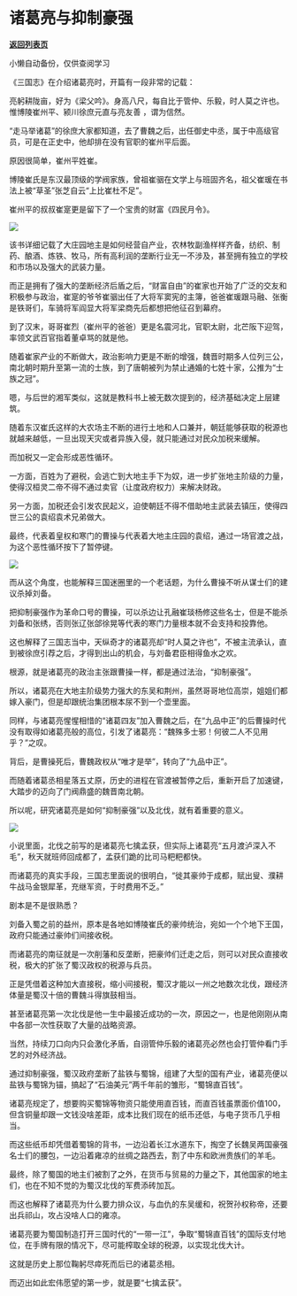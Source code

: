 # 诸葛亮与抑制豪强

[**返回列表页**](/gzh/政事堂2019)

小懒自动备份，仅供查阅学习

《三国志》在介绍诸葛亮时，开篇有一段非常的记载：  

  

亮躬耕陇亩，好为《梁父吟》。身高八尺，每自比于管仲、乐毅，时人莫之许也。惟博陵崔州平、颍川徐庶元直与亮友善 ，谓为信然。

  

“走马举诸葛”的徐庶大家都知道，去了曹魏之后，出任御史中丞，属于中高级官员，可是在正史中，他却排在没有官职的崔州平后面。

  

原因很简单，崔州平姓崔。

  

博陵崔氏是东汉最顶级的学阀家族，曾祖崔骃在文学上与班固齐名，祖父崔瑗在书法上被“草圣”张芝自云“上比崔杜不足”。

  

崔州平的叔叔崔寔更是留下了一个宝贵的财富《四民月令》。

  

![](https://mmbiz.qpic.cn/mmbiz_jpg/rxhS23yu8cO29XibZEVnhCiaYVdgibEH0SQRxFDbYww6gzicXzGibaETRPLMHut3a75euGppXRxEQZKY4ZPoFGtzwwg/640?wx_fmt=jpeg)

  

该书详细记载了大庄园地主是如何经营自产业，农林牧副渔样样齐备，纺织、制药、酿酒、炼铁、牧马，所有高利润的垄断行业无一不涉及，甚至拥有独立的学校和市场以及强大的武装力量。

  

而正是拥有了强大的垄断经济后盾之后，“财富自由”的崔家也开始了广泛的交友和积极参与政治，崔寔的爷爷崔骃出任了大将军窦宪的主簿，爸爸崔瑗跟马融、张衡是铁哥们，车骑将军阎显大将军梁商先后都想把他征召到幕府。

  

到了汉末，哥哥崔烈（崔州平的爸爸）更是名震河北，官职太尉，北芒阪下迎驾，率领文武百官指着董卓骂的就是他。

  

随着崔家产业的不断做大，政治影响力更是不断的增强，魏晋时期多人位列三公，南北朝时期升至第一流的士族，到了唐朝被列为禁止通婚的七姓十家，公推为“士族之冠”。

  

嗯，与后世的湘军类似，这就是教科书上被无数次提到的，经济基础决定上层建筑。

  

随着东汉崔氏这样的大农场主不断的进行土地和人口兼并，朝廷能够获取的税源也就越来越低，一旦出现天灾或者异族入侵，就只能通过对民众加税来缓解。

  

而加税又一定会形成恶性循环。

  

一方面，百姓为了避税，会逃亡到大地主手下为奴，进一步扩张地主阶级的力量，使得汉桓灵二帝不得不通过卖官（让度政府权力）来解决财政。

  

另一方面，加税还会引发农民起义，迫使朝廷不得不借助地主武装去镇压，使得四世三公的袁绍袁术兄弟做大。

  

最终，代表着皇权和寒门的曹操与代表着大地主庄园的袁绍，通过一场官渡之战，为这个恶性循环按下了暂停键。  

  

![](https://mmbiz.qpic.cn/mmbiz_jpg/rxhS23yu8cO29XibZEVnhCiaYVdgibEH0SQ3xSQFsyx2VzM1r5P51dR7UHUACx5UXGicgGl2xGfP24ibhfdC9CZuxYA/640?wx_fmt=jpeg)

  

而从这个角度，也能解释三国迷圈里的一个老话题，为什么曹操不听从谋士们的建议杀掉刘备。

  

把抑制豪强作为革命口号的曹操，可以杀边让孔融崔琰杨修这些名士，但是不能杀刘备和张绣，否则张辽张郃徐晃等代表的寒门力量根本就不会支持和投靠他。

  

这也解释了三国志当中，天纵奇才的诸葛亮却“时人莫之许也”，不被主流承认，直到被徐庶引荐之后，才得到出山的机会，与刘备君臣相得鱼水之欢。

  

根源，就是诸葛亮的政治主张跟曹操一样，都是通过法治，“抑制豪强”。

  

所以，诸葛亮在大地主阶级势力强大的东吴和荆州，虽然哥哥地位高崇，姐姐们都嫁入豪门，但是却跟统治集团根本尿不到一个壶里面。

  

同样，与诸葛亮惺惺相惜的“诸葛四友”加入曹魏之后，在“九品中正”的后曹操时代没有取得如诸葛亮般的高位，引发了诸葛亮：“魏殊多士邪！何彼二人不见用乎？”之叹。  

  

背后，是曹操死后，曹魏政权从“唯才是举”，转向了“九品中正”。

  

而随着诸葛丞相星落五丈原，历史的进程在官渡被暂停之后，重新开启了加速键，大踏步的迈向了门阀鼎盛的魏晋南北朝。

  

所以呢，研究诸葛亮是如何“抑制豪强”以及北伐，就有着重要的意义。

  

![](https://mmbiz.qpic.cn/mmbiz_jpg/rxhS23yu8cO29XibZEVnhCiaYVdgibEH0SQyh9vecANN6E9iaoAfgJPDwGicX8mKcXt7SoVSCp5GICUz6b4OibH1R8rQ/640?wx_fmt=jpeg)

  

小说里面，北伐之前写的是诸葛亮七擒孟获，但实际上诸葛亮“五月渡泸深入不毛”，秋天就班师回成都了，孟获们跪的比司马粑粑都快。  

  

而诸葛亮的真实手段，三国志里面说的很明白，“徙其豪帅于成都，赋出叟、濮耕牛战马金银犀革，充继军资，于时费用不乏。”

  

剧本是不是很熟悉？  

  

刘备入蜀之前的益州，原本是各地如博陵崔氏的豪帅统治，宛如一个个地下王国，政府只能通过豪帅们间接收税。

  

而诸葛亮的南征就是一次削藩和反垄断，把豪帅们迁走之后，则可以对民众直接收税，极大的扩张了蜀汉政权的税源与兵员。

  

正是凭借着这种加大直接税，缩小间接税，蜀汉才能以一州之地数次北伐，跟经济体量是蜀汉十倍的曹魏斗得旗鼓相当。

  

甚至诸葛亮第一次北伐是他一生中最接近成功的一次，原因之一，也是他刚刚从南中各部一次性获取了大量的战略资源。

  

当然，持续刀口向内只会激化矛盾，自诩管仲乐毅的诸葛亮必然也会打管仲看门手艺的对外经济战。

  

通过抑制豪强，蜀汉政府垄断了盐铁与蜀锦，组建了大型的国有产业，诸葛亮便以盐铁与蜀锦为锚，搞起了“石油美元”两千年前的雏形，“蜀锦直百钱”。

  

诸葛亮规定了，想要购买蜀锦等物资只能使用直百钱，而直百钱虽票面价值100，但含铜量却跟一文钱没啥差距，成本比我们现在的纸币还低，与电子货币几乎相当。

  

而这些纸币却凭借着蜀锦的背书，一边沿着长江水道东下，掏空了长魏吴两国豪强名士们的腰包，一边沿着雍凉的丝绸之路西去，割了中东和欧洲贵族们的羊毛。

  

最终，除了蜀国的地主们被割了之外，在货币与贸易的力量之下，其他国家的地主们，也在不知不觉的为蜀汉北伐的军费添砖加瓦。

  

而这也解释了诸葛亮为什么要力排众议，与血仇的东吴缓和，祝贺孙权称帝，还要出兵祁山，攻占没啥人口的雍凉。

  

诸葛亮要为蜀国制造打开三国时代的“一带一江”，争取“蜀锦直百钱”的国际支付地位，在手牌有限的情况下，尽可能榨取全球的税源，以实现北伐大计。

  

这就是历史上那位鞠躬尽瘁死而后已的诸葛丞相。  

  

而迈出如此宏伟愿望的第一步，就是要“七擒孟获”。

